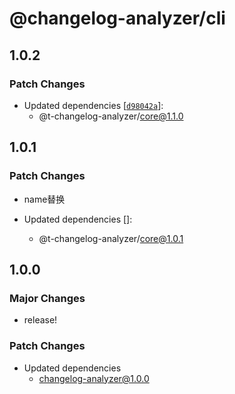 # @changelog-analyzer/cli

## 1.0.2

### Patch Changes

- Updated dependencies [[`d98042a`](https://github.com/ajiho/changelog-analyzer/commit/d98042a65ce447b1d57dc9e4591039923fc6923d)]:
  - @t-changelog-analyzer/core@1.1.0

## 1.0.1

### Patch Changes

- name替换

- Updated dependencies []:
  - @t-changelog-analyzer/core@1.0.1

## 1.0.0

### Major Changes

- release!

### Patch Changes

- Updated dependencies
  - changelog-analyzer@1.0.0
